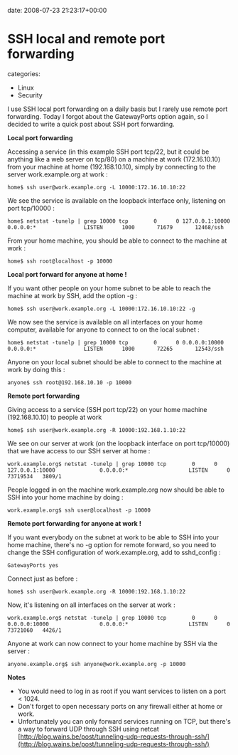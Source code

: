 


date: 2008-07-23 21:23:17+00:00


# SSH local and remote port forwarding

categories:
- Linux
- Security


I use SSH local port forwarding on a daily basis but I rarely use remote port forwarding. Today I forgot about the GatewayPorts option again, so I decided to write a quick post about SSH port forwarding.

**Local port forwarding**

Accessing a service (in this example SSH port tcp/22, but it could be anything like a web server on tcp/80) on a machine at work (172.16.10.10) from your machine at home (192.168.10.10), simply by connecting to the server work.example.org at work :

`home$ ssh user@work.example.org -L 10000:172.16.10.10:22`

We see the service is available on the loopback interface only, listening on port tcp/10000 :

`home$ netstat -tunelp | grep 10000
tcp        0      0 127.0.0.1:10000         0.0.0.0:*               LISTEN      1000       71679       12468/ssh      `

From your home machine, you should be able to connect to the machine at work :

`home$ ssh root@localhost -p 10000`


**Local port forward for anyone at home !**

If you want other people on your home subnet to be able to reach the machine at work by SSH, add the option -g :

`home$ ssh user@work.example.org -L 10000:172.16.10.10:22 -g`

We now see the service is available on all interfaces on your home computer, available for anyone to connect to on the local subnet :

`home$ netstat -tunelp | grep 10000
tcp        0      0 0.0.0.0:10000           0.0.0.0:*               LISTEN      1000       72265       12543/ssh`      

Anyone on your local subnet should be able to connect to the machine at work by doing this :

`anyone$ ssh root@192.168.10.10 -p 10000`




**Remote port forwarding**

Giving access to a service (SSH port tcp/22) on your home machine (192.168.10.10) to people at work

`home$ ssh user@work.example.org -R 10000:192.168.1.10:22`

We see on our server at work (on the loopback interface on port tcp/10000) that we have access to our SSH server at home  :

`work.example.org$ netstat -tunelp | grep 10000
tcp        0      0 127.0.0.1:10000              0.0.0.0:*                   LISTEN      0          73719534   3809/1 `
        
People logged in on the machine work.example.org now should be able to SSH into your home machine by doing :

`work.example.org$ ssh user@localhost -p 10000`


**Remote port forwarding for anyone at work !**

If you want everybody on the subnet at work to be able to SSH into your home machine, there's no -g option for remote forward, so you need to change the SSH configuration of work.example.org, add to sshd_config :

`GatewayPorts yes`

Connect just as before :

`home$ ssh user@work.example.org -R 10000:192.168.1.10:22`

Now, it's listening on all interfaces on the server at work :

`work.example.org$ netstat -tunelp | grep 10000
tcp        0      0 0.0.0.0:10000                0.0.0.0:*                   LISTEN      0          73721060   4426/1`

Anyone at work can now connect to your home machine by SSH via the server :

`anyone.example.org$ ssh anyone@work.example.org -p 10000`


**Notes**

- You would need to log in as root if you want services to listen on a port < 1024.
- Don't forget to open necessary ports on any firewall either at home or work. 
- Unfortunately you can only forward services running on TCP, but there's a way to forward UDP through SSH using netcat [http://blog.wains.be/post/tunneling-udp-requests-through-ssh/](http://blog.wains.be/post/tunneling-udp-requests-through-ssh/)
